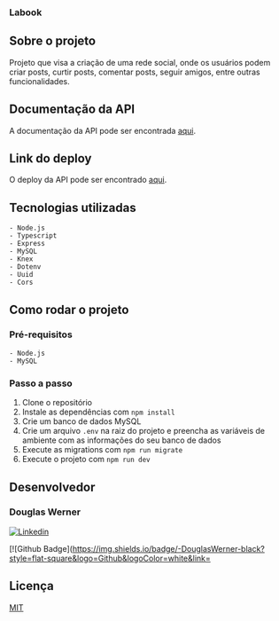 ### Labook

## Sobre o projeto
Projeto que visa a criação de uma rede social, onde os usuários podem criar posts, curtir posts, comentar posts, seguir amigos, entre outras funcionalidades.

## Documentação da API
A documentação da API pode ser encontrada [aqui](https://documenter.getpostman.com/view/15825729/Tzz7Pq7E).

## Link do deploy
O deploy da API pode ser encontrado [aqui](https://labook-h1rb.onrender.com).

## Tecnologias utilizadas
    - Node.js
    - Typescript
    - Express
    - MySQL
    - Knex
    - Dotenv
    - Uuid
    - Cors

## Como rodar o projeto
### Pré-requisitos
    - Node.js
    - MySQL

### Passo a passo
1. Clone o repositório
2. Instale as dependências com `npm install`
3. Crie um banco de dados MySQL
4. Crie um arquivo `.env` na raiz do projeto e preencha as variáveis de ambiente com as informações do seu banco de dados
5. Execute as migrations com `npm run migrate`
6. Execute o projeto com `npm run dev`


## Desenvolvedor

### Douglas Werner

[![Linkedin](https://img.shields.io/badge/-DouglasWerner-blue?style=flat-square&logo=Linkedin&logoColor=white&link=https://www.linkedin.com/in/douglas-werner/)](https://www.linkedin.com/in/douglas-werner/) 

[![Github Badge](https://img.shields.io/badge/-DouglasWerner-black?style=flat-square&logo=Github&logoColor=white&link=
    

## Licença
[MIT](https://choosealicense.com/licenses/mit/)



